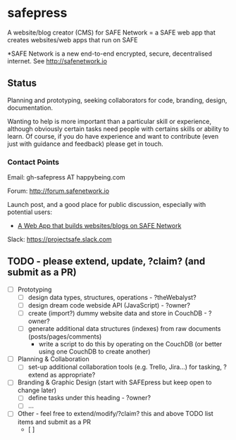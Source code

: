 # safepress
A website/blog creator (CMS) for SAFE Network = a SAFE web app that creates websites/web apps that run on SAFE

*SAFE Network is a new end-to-end encrypted, secure, decentralised internet. See http://safenetwork.io

## Status
Planning and prototyping, seeking collaborators for code, branding, design, documentation. 

Wanting to help is more important than a particular skill or experience, although obviously certain tasks need people with certains skills or ability to learn. Of course, if you do have experience and want to contribute (even just with guidance and feedback) please get in touch.

### Contact Points

Email: gh-safepress AT happybeing.com

Forum: http://forum.safenetwork.io

Launch post, and a good place for public discussion, especially with potential users:

- [A Web App that builds websites/blogs on SAFE Network](https://forum.safenetwork.io/t/a-web-app-that-builds-websites-blogs-on-safe-network/4417)

Slack: https://projectsafe.slack.com

## TODO - please extend, update, ?claim? (and submit as a PR)

- [ ] Prototyping
  - [ ] design data types, structures, operations - ?theWebalyst?
  - [ ] design dream code webside API (JavaScript) - ?owner?
  - [ ] create (import?) dummy website data and store in CouchDB - ?owner?
  - [ ] generate additional data structures (indexes) from raw documents (posts/pages/comments)
    - write a script to do this by operating on the CouchDB (or better using one CouchDB to create another)

- [ ] Planning & Collaboration
  - [ ] set-up additional collaboration tools (e.g. Trello, Jira...) for tasking, ?extend as appropriate?

- [ ] Branding & Graphic Design (start with SAFEpress but keep open to change later)
  - [ ] define tasks under this heading - ?owner?
  - [ ] ...
- [ ] Other - feel free to extend/modify/?claim? this and above TODO list items and submit as a PR
  - [ ] 
